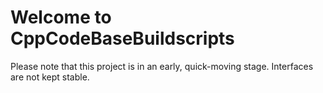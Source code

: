 # Welcome to CppCodeBaseBuildscripts

Please note that this project is in an early, quick-moving stage. Interfaces are not kept stable.

